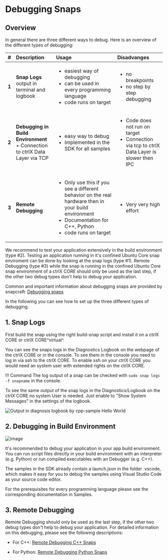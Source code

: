 # Debugging Snaps

## Overview

In general there are three different ways to debug. Here is an overview of the different types of debugging:

| # | Description                | Usage                                     |Disadvanges        |
| :--| :-------------------------| :----------------------------------------------------- |:-------------|
| __1__| __Snap Logs__  <br>output in terminal and logbook</br>  | <ul><li>easiest way of debugging</li><li>can be used in every programming language</li><li>code runs on target</li></ul>      |  <ul><li>no breakpoints</li><li>no step by step debugging</li></ul>  |
| __2__| __Debugging in Build Environment__ <br>+ Connection to ctrlX Data Layer via TCP</br>      |<ul><li>easy way to debug</li><li>Implemented in the SDK for all samples</li></ul> | <ul><li>Code does not run on target</li><li>Connection via tcp to ctrlX Data Layer is slower then IPC</li></ul>  |
| __3__| __Remote Debugging__  | <ul><li>Only use this if you see a different behavior on the real hardware then in your build environment</li><li>Documentation for C++, Python</li><li>code runs on target</li></ul> |  <ul><li>Very very high effort </li></ul>  |

We recommend to test your application extensively in the build environment (type #2). Testing an application running in it's confined Ubuntu Core snap enviroment can be done by looking at the snap logs (type #1). Remote Debugging (type #3) while the snap is running in the confined Ubuntu Core snap environment of a ctrlX CORE should only be used as the last step, if the other two debug types don't help to debug your application.

Common and important information about debugging snaps are provided by snapcraft: [Debugging snaps](https://snapcraft.io/docs/debug-snaps)

In the following you can see how to set up the three different types of debugging.

## 1. Snap Logs

First build the snap using the right build-snap script and install it on a ctrlX CORE or ctrlX CORE^virtual^.

You can see the snaps logs in the Diagnostics Logbook on the webpage of the ctrlX CORE or in the console. To see them in the console you need to log in via ssh to the ctrlX CORE. To enable ssh on your ctrlX CORE you would need an system user with extended rights on the ctrlX CORE.

!!! Command
    The log output of a snap can be checked with `sudo snap logs -f snapname` in the console.

To see the same output of the snap logs in the Diagnostics/Logbook on the ctrlX CORE no system User is needed. Just enable to "Show System Messages" in the settings of the logbook.

![Output in diagnosis logbook by cpp-sample Hello World](./images/messages.in.logbook.png)

## 2. Debugging in Build Environment

![image](./images/debug-build-env.png)

It's recommended to debug your application in your app build environment. You can run script files directly in your build environment with an interpreter (e.g. Python) or run compiled executables with an Debugger (e.g. C++).

The samples in the SDK already contain a launch.json in the folder .vscode, which makes it easy for you to debug the samples using Visual Studio Code as your source code editor.

For the prerequisites for every programming language please see the corresponding documentation in Samples.

## 3. Remote Debugging

Remote Debugging should only be used as the last step, if the other two debug types don't help to debug your application. For detailed information on this debugging, please see the following descriptions:

* For C++: [Remote Debugging C++ Snaps](./remote-debug-cpp.md)

* For Python: [Remote Debugging Python Snaps](./remote-debug-python.md)
